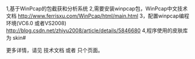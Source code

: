 1,基于WinPcap的包截获和分析系统 
2,需要安装winpcap包，WinPcap中文技术文档 http://www.ferrisxu.com/WinPcap/html/main.html 
3，配置winpcap编程环境(VC6.0 或者VS2008) http://blog.csdn.net/zhiyu2008/article/details/5846680 
4,程序使用的皮肤库为 skin#

更多详情，请见 技术文档 或者 只个页面。


